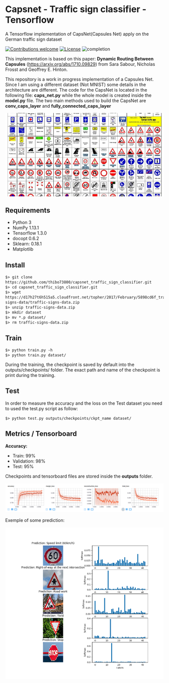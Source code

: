 # Capsnet - Traffic sign classifier - Tensorflow

A Tensorflow implementation of CapsNet(Capsules Net) apply on the German traffic sign dataset

[![Contributions welcome](https://img.shields.io/badge/contributions-welcome-brightgreen.svg?style=plastic)](CONTRIBUTING.md)
[![License](https://img.shields.io/badge/license-Apache%202.0-blue.svg?style=plastic)](https://opensource.org/licenses/Apache-2.0)
![completion](https://img.shields.io/badge/completion%20state-80%25-blue.svg?style=plastic)

This implementation is based on this paper: <b>Dynamic Routing Between Capsules</b> (https://arxiv.org/abs/1710.09829) from Sara Sabour, Nicholas Frosst and Geoffrey E. Hinton.

This repository is a work in progress implementation of a Capsules Net. Since I am using a different dataset (Not MNIST) some details in the architecture are different. The code for the CapsNet is located in the following file: <b>caps_net.py</b> while the whole model is created inside the <b>model.py</b> file. The two main methods used to build the CapsNet are  <b>conv_caps_layer</b> and <b>fully_connected_caps_layer</b>

<img src="images/chart.jpg"></img>

## Requirements
- Python 3
- NumPy 1.13.1
- Tensorflow 1.3.0
- docopt 0.6.2
- Sklearn: 0.18.1
- Matplotlib

## Install

    $> git clone https://github.com/thibo73800/capsnet_traffic_sign_classifier.git
    $> cd capsnet_traffic_sign_classifier.git
    $> wget https://d17h27t6h515a5.cloudfront.net/topher/2017/February/5898cd6f_traffic-signs-data/traffic-signs-data.zip
    $> unzip traffic-signs-data.zip
    $> mkdir dataset
    $> mv *.p dataset/
    $> rm traffic-signs-data.zip
   
## Train

    $> python train.py -h
    $> python train.py dataset/

During the training, the checkpoint is saved by default into the outputs/checkpoints/ folder. The exact path and name of the checkpoint is print during the training.

## Test

In order to measure the accuracy and the loss on the Test dataset you need to used the test.py script as follow:

    $> python test.py outputs/checkpoints/ckpt_name dataset/ 

## Metrics / Tensorboard

<b>Accuracy: </b>
<ul>
    <li>Train: 99%</li>
    <li>Validation: 98%</li>
    <li>Test: 95%</li>
</ul>

Checkpoints and tensorboard files are stored inside the <b>outputs</b> folder.

<img src="images/tensorboard.png"></img>

Exemple of some prediction:

<img src="images/softmax.png"></img>



